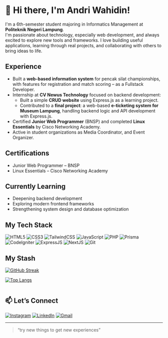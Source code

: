 # 👋 Hi there, I'm Andri Wahidin!

I'm a 6th-semester student majoring in Informatics Management at **Politeknik Negeri Lampung**.  
I'm passionate about technology, especially web development, and always excited to explore new tools and frameworks. I love building useful applications, learning through real projects, and collaborating with others to bring ideas to life.

## Experience

- Built a **web-based information system** for pencak silat championships, with features for registration and match scoring – as a Fullstack Developer.
- Internship at **CV Newus Technology** focused on backend development:
  - Built a simple **CRUD website** using Express.js as a learning project.
  - Contributed to a **final project**: a web-based **e-ticketing system for Museum Lampung**, handling backend logic and API development with Express.js.
- Certified **Junior Web Programmer** (BNSP) and completed **Linux Essentials** by Cisco Networking Academy.
- Active in student organizations as Media Coordinator, and Event Organizer.


## Certifications

- Junior Web Programmer – BNSP  
- Linux Essentials – Cisco Networking Academy  

## Currently Learning

- Deepening backend development
- Exploring modern frontend frameworks
- Strengthening system design and database optimization

## My Tech Stack

![HTML5](https://img.shields.io/badge/HTML5-E34F26?style=flat-square&logo=html5&logoColor=white)
![CSS3](https://img.shields.io/badge/CSS3-1572B6?style=flat-square&logo=css3&logoColor=white)
![TailwindCSS](https://img.shields.io/badge/TailwindCSS-06B6D4?style=flat-square&logo=tailwind-css&logoColor=white)
![JavaScript](https://img.shields.io/badge/JavaScript-F7DF1E?style=flat-square&logo=javascript&logoColor=black)
![PHP](https://img.shields.io/badge/PHP-777BB4?style=flat-square&logo=php&logoColor=white)
![Prisma](https://img.shields.io/badge/Prisma-2D3748?style=flat-square&logo=prisma&logoColor=white)
![CodeIgniter](https://img.shields.io/badge/CodeIgniter-EF4223?style=flat-square&logo=codeigniter&logoColor=white)
![ExpressJS](https://img.shields.io/badge/Express.js-000000?style=flat-square&logo=express&logoColor=white)
![NextJS](https://img.shields.io/badge/Next.js-000000?style=flat-square&logo=nextdotjs&logoColor=white)
![Git](https://img.shields.io/badge/Git-F05032?style=flat-square&logo=git&logoColor=white)


## My Stash

[![GitHub Streak](http://github-readme-streak-stats.herokuapp.com?user=andriwahidin22&theme=dark&background=000000)](https://git.io/streak-stats)

[![Top Langs](https://github-readme-stats.vercel.app/api/top-langs/?username=andriwahidin22&layout=compact&theme=vision-friendly-dark)](https://github.com/andriwahidin22/github-readme-stats)

  <div>
    <img src="https://komarev.com/ghpvc/?username=andriwahidin22&style=flat-square&color=blue" alt=""/>
  </div>

## 📫 Let’s Connect

[![Instagram](https://img.shields.io/badge/Instagram-%23E4405F.svg?style=for-the-badge&logo=Instagram&logoColor=white)](https://www.instagram.com/andri_wahidin22/)
[![LinkedIn](https://img.shields.io/badge/LinkedIn-%230077B5.svg?style=for-the-badge&logo=linkedin&logoColor=white)](https://www.linkedin.com/in/andri-wahidin-38b259275/)
[![Gmail](https://img.shields.io/badge/Gmail-D14836?style=for-the-badge&logo=gmail&logoColor=white)](mailto:andriblack987@gmail.com)

---

> “try new things to get new experiences”
